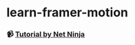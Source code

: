 # learn-framer-motion

### 📹 [Tutorial by Net Ninja][1]


[1]: https://www.youtube.com/playlist?list=PL4cUxeGkcC9iHDnQfTHEVVceOEBsOf07i "Youtube -- Framer Motion by The Net Ninja"
